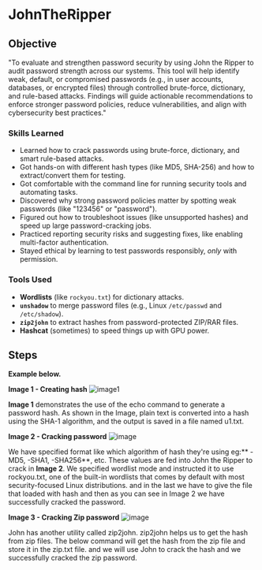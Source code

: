 # JohnTheRipper

## Objective

"To evaluate and strengthen password security by using John the Ripper to audit password strength across our systems. This tool will help identify weak, default, or compromised passwords (e.g., in user accounts, databases, or encrypted files) through controlled brute-force, dictionary, and rule-based attacks. Findings will guide actionable recommendations to enforce stronger password policies, reduce vulnerabilities, and align with cybersecurity best practices."

### Skills Learned

- Learned how to crack passwords using brute-force, dictionary, and smart rule-based attacks.  
- Got hands-on with different hash types (like MD5, SHA-256) and how to extract/convert them for testing.  
- Got comfortable with the command line for running security tools and automating tasks.  
- Discovered why strong password policies matter by spotting weak passwords (like "123456" or "password").  
- Figured out how to troubleshoot issues (like unsupported hashes) and speed up large password-cracking jobs.  
- Practiced reporting security risks and suggesting fixes, like enabling multi-factor authentication.  
- Stayed ethical by learning to test passwords responsibly, *only* with permission.  

### Tools Used
 
- **Wordlists** (like `rockyou.txt`) for dictionary attacks.  
- **`unshadow`** to merge password files (e.g., Linux `/etc/passwd` and `/etc/shadow`).  
- **`zip2john`** to extract hashes from password-protected ZIP/RAR files.  
- **Hashcat** (sometimes) to speed things up with GPU power.  

## Steps

**Example below.**

**Image 1 - Creating hash** 
![image1](https://github.com/user-attachments/assets/4791a922-5058-49aa-90f8-71fba57b189b)

**Image 1** demonstrates the use of the echo command to generate a password hash. As shown in the Image, plain text is converted into a hash using the SHA-1 algorithm, and the output is saved in a file named u1.txt.

**Image 2 - Cracking password**
![image](https://github.com/user-attachments/assets/49928181-8ba0-4f8d-9a1c-b7b4b1a951ac)

We have specified format like which algorithm of hash they're using eg:** -MD5, -SHA1, -SHA256**, etc. These values are fed into John the Ripper to crack in **Image 2**. We specified wordlist mode and instructed it to use rockyou.txt, one of the built-in wordlists that comes by default with most security-focused Linux distributions. and in the last we have to give the file that loaded with hash and then as you can see in Image 2 we have successfully cracked the password.  

**Image 3 - Cracking Zip password**
![image](https://github.com/user-attachments/assets/e26dae03-9ed9-49de-916a-2ca18d7e1865)

John has another utility called zip2john. zip2john helps us to get the hash from zip files. The below command will get the hash from the zip file and store it in the zip.txt file. and we will use John to crack the hash and we successfully cracked the zip password.






